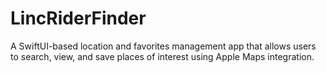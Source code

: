 # LincRiderFinder
A SwiftUI-based location and favorites management app that allows users to search, view, and save places of interest using Apple Maps integration.
